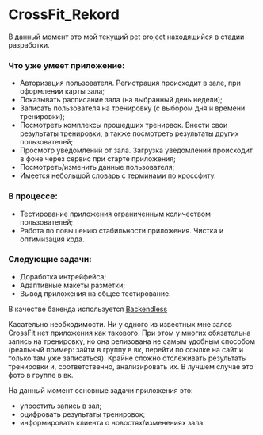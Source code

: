 # CrossFit_Rekord

В данный момент это мой текущий pet project находящийся в стадии разработки.


### Что уже умеет приложение:
* Авторизация пользователя. Регистрация происходит в зале, при оформлении карты зала;
* Показывать расписание зала (на выбранный день недели);
* Записать пользователя на тренировку (с выбором дня и времени тренировки);
* Посмотреть комплексы прошедших тренирвок. Внести свои результаты тренировки, а также посмотреть результаты других пользователей;
* Просмотр уведомлений от зала. Загрузка уведомлений происходит в фоне через сервис при старте приложения;
* Посмотреть/изменить данные пользователя;
* Имеется небольшой словарь с терминами по кроссфиту.

### В процессе:
* Тестирование приложения ограниченным количеством пользователей;
* Работа по повышению стабильности приложения. Чистка и оптимизация кода.

### Cледующие задачи:
* Доработка интрейфейса;
* Адаптивные макеты разметки;
* Вывод приложения на общее тестирование.

В качестве бэкенда используется [Backendless](https://backendless.com/)

Касательно необходимости. Ни у одного из известных мне залов CrossFit нет приложения как такового. При этом у многих обязательна запись на тренировку, но она релизована не самым удобным способом (реальный пример: зайти в группу в вк, перейти по ссылке на сайт и только там уже записаться).
Крайне сложно отслеживать результаты тренировки и, соответственно, анализировать их. В лучшем случае это фото в группе в вк.

На данный момент основные задачи приложения это:
* упростить запись в зал;
* оцифровать результаты тренировок;
* информировать клиента о новостях/изменениях зала
